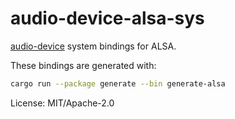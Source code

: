 # audio-device-alsa-sys

[audio-device] system bindings for ALSA.

These bindings are generated with:

```sh
cargo run --package generate --bin generate-alsa
```

[audio-device]: https://docs.rs/audio-device

License: MIT/Apache-2.0
